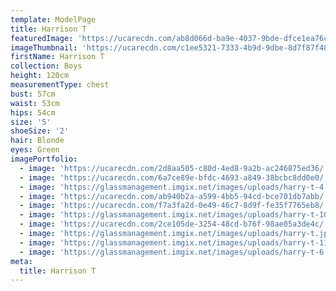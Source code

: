 ```yaml
---
template: ModelPage
title: Harrison T
featuredImage: 'https://ucarecdn.com/ab8d066d-ba9e-4037-9bde-dfce1ea76ccf/'
imageThumbnail: 'https://ucarecdn.com/c1ee5321-7333-4b9d-9dbe-8d7f87f482ca/'
firstName: Harrison T
collection: Boys
height: 120cm
measurementType: chest
bust: 57cm
waist: 53cm
hips: 54cm
size: '5'
shoeSize: '2'
hair: Blonde
eyes: Green
imagePortfolio:
  - image: 'https://ucarecdn.com/2d8aa505-c80d-4ed8-9a2b-ac246875ed36/'
  - image: 'https://ucarecdn.com/6a7ce89e-bfdc-4693-a849-38bcbc8dd0e0/'
  - image: 'https://glassmanagement.imgix.net/images/uploads/harry-t-4.jpg'
  - image: 'https://ucarecdn.com/ab940b2a-a599-4bb5-94cd-bce701db7abb/'
  - image: 'https://ucarecdn.com/f7a3fa2d-0e49-46c7-8d9f-fe35f7765eb8/'
  - image: 'https://glassmanagement.imgix.net/images/uploads/harry-t-10.jpg'
  - image: 'https://ucarecdn.com/2ce105de-3254-48cd-b76f-98ae05a3de4c/'
  - image: 'https://glassmanagement.imgix.net/images/uploads/harry-t.jpg'
  - image: 'https://glassmanagement.imgix.net/images/uploads/harry-t-11.jpg'
  - image: 'https://glassmanagement.imgix.net/images/uploads/harry-t-6.jpg'
meta:
  title: Harrison T
---
```


